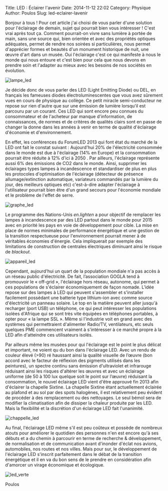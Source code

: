 Title: LED : Éclairer l'avenir
Date: 2014-11-12 22:02
Category: Physique
Author: Poulos
Slug: led-eclairer-lavenir

Bonjour à tous ! Pour cet article j'ai choisi de vous parler d'une
solution pour l'éclairage de demain, sujet qui pourrait bien vous
intéresser ! C'est vrai après tout ça. Comment pourrait-on vivre sans
lumière à portée de main, sans une source qui, bien orientée et avec des
propriétés optiques adéquates, permet de rendre nos soirées si
particulières, nous permet d'apprécier formes et beautés d'un monument
historique de nuit, une œuvre d'art dans un musée. Oui l'éclairage c'est
ce qui manifeste à nous le monde qui nous entoure et c'est bien pour
cela que nous devons en prendre soin et l'adapter au mieux avec les
besoins de nos sociétés en évolution. 

<span class="float-left">![lampe_led]({filename}/images/lampe_led-300x160.jpg)</span>


Je décide donc de vous parler des LED (Light Emitting
Diode) ou DEL, en français les fameuses diodes électroluminescentes que
vous avez sûrement vues en cours de physique au collège. Ce petit
miracle semi-conducteur ne repose sur rien d'autre que sur une émission
de lumière lorsqu'il est parcouru par un courant. Ces LED qui sont
encore peu connues du consommateur et de l'acheteur par manque
d'information, de connaissances, de normes et de critères de qualités
clairs sont en passe de changer la donne dans les années à venir en
terme de qualité d'éclairage d'économie et d'environnement.

En effet, les conférences du ForumLED 2013 qui font état du marché de la
LED ont fait le constat suivant : Aujourd'hui 20% de l'électricité
consommée dans le monde est due à l'éclairage (14% en Europe) et la
consommation pourrait être réduite à 12% d'ici à 2050 . Par ailleurs,
l'éclairage représente aussi 6% des émissions de CO2 dans le monde.
Ainsi, supprimer les éclairages types lampes à incandescence et
standardiser de plus en plus les protocoles d'optimisation de
l'éclairage (détecteur de présence allumage/extinction automatique,
variateurs commandés par la lumière du jour, des meilleurs optiques etc)
c'est-à-dire adapter l'éclairage à l'utilisateur pourrait bien être d'un
grand secours pour l'économie mondiale et le problème de l'effet de
serre.

<span class="float-right">![graphe_led]({filename}/images/graph_led-300x130.jpg)</span>

Le programme des Nations-Unis *en.lighten* a pour objectif
de remplacer les lampes à incandescence par des LED partout dans le
monde pour 2015 avec en priorité les pays en voie de développement pour
cible. La mise en place de normes minimales de performance énergétique
et une gestion de la transition respectueuse pour l'environnement
pourrait mener à de véritables économies d'énergie. Cela impliquerait
par exemple des limitations de construction de centrales électriques
diminuant ainsi le risque de *blackout.*

<span class="float-left">![appareil_led]({filename}/images/appareil_led-300x300.jpg)</span>

Cependant, aujourd'hui un quart de la population
  mondiale n'a pas accès à un réseau public d'électricité. De fait,
  l’association GOGLA tend à promouvoir le « off-grid », l'éclairage
  hors réseau, autonome, qui permet à ces populations de s'éclairer
  économiquement de façon nomade. L'idée repose sur des lampes à LED qui
  peuvent s'assembler et s'installer facilement possédant une batterie
  type lithium-ion avec comme source d'électricité un panneau solaire.
  Le top en la matière peuvent aller jusqu'à recharger (port USB) un
  téléphone, ce qui peut intéresser les populations isolées d'Afrique
  qui se sont très vite équipées en téléphones portables, à opter pour
  « la lampe SSL ». Même si l'industrie voit en grand avec des systèmes
  qui permettraient d'alimenter Radio/TV, ventilateurs, etc seuls
  quelques PME commencent vraiment à s'intéresser à ce marché propre à
  la LED afin d'atteindre ces utilisateurs isolés.

Par ailleurs même les musées pour qui l'éclairage est le point le plus
délicat et important, ne voient qu du bon dans l'éclairage LED. Avec un
rendu de couleur élevé (>90) ré haussant ainsi la qualité visuelle de
l’œuvre (bon accord avec le facteur de réflexion des pigments utilisés
dans les peintures), un spectre continu sans émission d'ultraviolet et
infrarouge réduisant ainsi les risques d'altérer les œuvres et avec un
éclairage uniforme (de 50 à 100 lux quelque soit le point sur l’œuvre)
réduisant la consommation, le nouvel éclairage LED vient d'être approuvé
fin 2013 afin d'éclairer la chapelle Sixtine. La chapelle Sixtine étant
actuellement éclairée au plafond et au sol par des spots halogènes, il
est relativement peu évident de procéder à des remplacement ou des
nettoyages. Le seul bémol sera de modifier la climatisation afin de
dissiper la chaleur produite par les LED. Mais la flexibilité et la
discrétion d'un éclairage LED fait l'unanimité.

<span class="float-right">![chappelle_led]({filename}/images/chappelle_led-300x196.jpg)</span>

Au final, l'éclairage LED même s'il est peu coûteux et
possède de nombreux atouts pour améliorer le quotidien des personnes
n'en est encore qu'à ses débuts et a du chemin à parcourir en terme de
recherche & développement, de normalisation et de communication avant
d'inonder d'éclat nos avions, automobiles, nos routes et nos villes.
Mais pour sur, le développement de l'éclairage LED s'inscrit
parfaitement dans le débat de la transition énergétique et il en va du
bon sens de le prendre en considération afin d'amorcer un virage
économique et écologique.

<span class="float-left">![led_verte]({filename}/images/led_verte-150x148.png)</span>

Poulos
